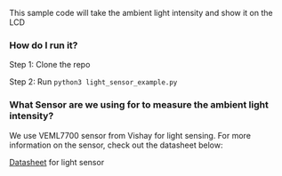 This sample code will take the ambient light intensity and show it on the LCD

### How do I run it?

Step 1: Clone the repo

Step 2: Run `python3 light_sensor_example.py`

### What Sensor are we using for to measure the ambient light intensity?

We use VEML7700 sensor from Vishay for light sensing. For more information on the sensor, check out the datasheet below:

[Datasheet](https://www.vishay.com/docs/84286/veml7700.pdf) for light sensor


